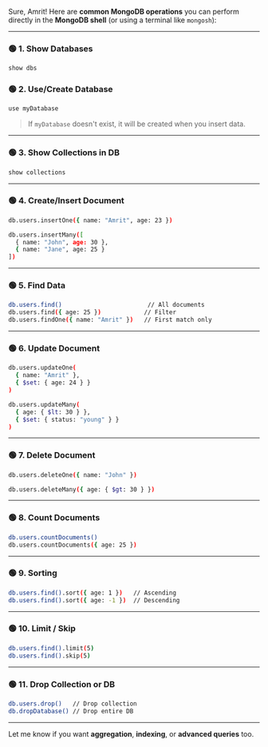 Sure, Amrit! Here are **common MongoDB operations** you can perform directly in the **MongoDB shell** (or using a terminal like `mongosh`):

---

### 🟢 **1. Show Databases**

```bash
show dbs
```

### 🟢 **2. Use/Create Database**

```bash
use myDatabase
```

> If `myDatabase` doesn't exist, it will be created when you insert data.

---

### 🟢 **3. Show Collections in DB**

```bash
show collections
```

---

### 🟢 **4. Create/Insert Document**

```bash
db.users.insertOne({ name: "Amrit", age: 23 })
```

```bash
db.users.insertMany([
  { name: "John", age: 30 },
  { name: "Jane", age: 25 }
])
```

---

### 🟢 **5. Find Data**

```bash
db.users.find()                        // All documents
db.users.find({ age: 25 })            // Filter
db.users.findOne({ name: "Amrit" })   // First match only
```

---

### 🟢 **6. Update Document**

```bash
db.users.updateOne(
  { name: "Amrit" },
  { $set: { age: 24 } }
)

db.users.updateMany(
  { age: { $lt: 30 } },
  { $set: { status: "young" } }
)
```

---

### 🟢 **7. Delete Document**

```bash
db.users.deleteOne({ name: "John" })

db.users.deleteMany({ age: { $gt: 30 } })
```

---

### 🟢 **8. Count Documents**

```bash
db.users.countDocuments()
db.users.countDocuments({ age: 25 })
```

---

### 🟢 **9. Sorting**

```bash
db.users.find().sort({ age: 1 })   // Ascending
db.users.find().sort({ age: -1 })  // Descending
```

---

### 🟢 **10. Limit / Skip**

```bash
db.users.find().limit(5)
db.users.find().skip(5)
```

---

### 🟢 **11. Drop Collection or DB**

```bash
db.users.drop()   // Drop collection
db.dropDatabase() // Drop entire DB
```

---

Let me know if you want **aggregation**, **indexing**, or **advanced queries** too.
